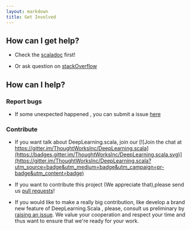 ```yaml
---
layout: markdown
title: Get Involved
---
```


## How can I get help?

- Check the [scaladoc](https://javadoc.io/page/com.thoughtworks.deeplearning/unidoc_2.11/latest/com/thoughtworks/deeplearning/package.html) first!

- Or ask question on [stackOverflow](http://stackoverflow.com/questions/ask)

## How can I help?

### Report bugs

- If some unexpected happened , you can submit a issue [here](https://github.com/ThoughtWorksInc/DeepLearning.scala/issues)

### Contribute

- If you want talk about DeepLearning.scala, join our [![Join the chat at https://gitter.im/ThoughtWorksInc/DeepLearning.scala](https://badges.gitter.im/ThoughtWorksInc/DeepLearning.scala.svg)](https://gitter.im/ThoughtWorksInc/DeepLearning.scala?utm_source=badge&utm_medium=badge&utm_campaign=pr-badge&utm_content=badge)

- If you want to contribute this project (We appreciate that),please send us [pull requests](https://github.com/ThoughtWorksInc/DeepLearning.scala/pulls)!

- If you would like to make a really big contribution, like develop a brand new feature of DeepLearning.Scala , please, consult us preliminary by [raising an issue](https://github.com/ThoughtWorksInc/DeepLearning.scala/issues). We value your cooperation and respect your time and thus want to ensure that we're ready for your work.
